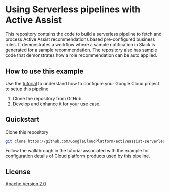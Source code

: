 # Using Serverless pipelines with Active Assist

This repository contains the code to build a serverless pipeline to fetch
and process Active Assist recommendations based pre-configured business rules.
It demonstrates a workflow where a sample notification in Slack is generated
for a sample recommendation. The repository also has sample code that demonstrates
how a role recommendation can be auto applied.

## How to use this example

Use the [tutorial](https://cloud.google.com/architecture/using-serverless-pipelines-with-active-assist) to
understand how to configure your Google Cloud project to setup this
pipeline

1.  Clone the repository from GitHub.
2.  Develop and enhance it for your use case.

## Quickstart

Clone this repository

```sh
git clone https://github.com/GoogleCloudPlatform/activeassist-serverless-pipeline.git
```

Follow the walkthrough in the tutorial associated with the example for
configuration details of Cloud platform products used by this pipeline.


## License

[Apache Version 2.0](http://www.apache.org/licenses/LICENSE-2.0)
